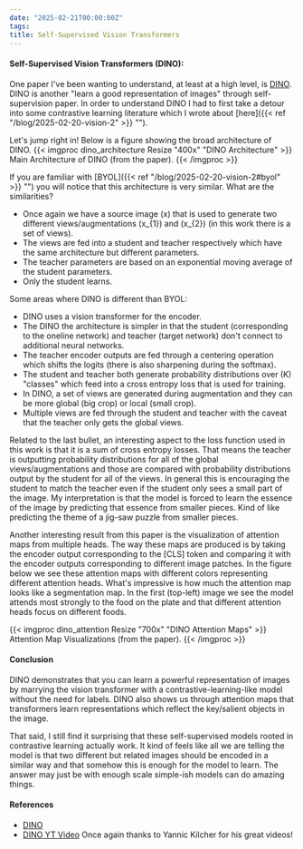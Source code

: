 ```yaml
---
date: "2025-02-21T00:00:00Z"
tags:
title: Self-Supervised Vision Transformers
---
```


#### Self-Supervised Vision Transformers (DINO): 

One paper I've been wanting to understand, at least at a high level, is [DINO](https://arxiv.org/pdf/2104.14294). DINO is another "learn a good representation of images" through self-supervision paper. In order to understand DINO I had to first take a detour into some contrastive learning literature which I wrote about [here]({{< ref "/blog/2025-02-20-vision-2" >}} "").

Let's jump right in! Below is a figure showing the broad architecture of DINO. 
{{< imgproc dino_architecture Resize "400x" "DINO Architecture" >}} Main Architecture of DINO (from the paper). {{< /imgproc >}}

If you are familiar with [BYOL]({{< ref "/blog/2025-02-20-vision-2#byol" >}} "") you will notice that this architecture is very similar. What are the similarities?
- Once again we have a source image \(x\) that is used to generate two different views/augmentations \(x_{1}\) and \(x_{2}\) (in this work there is a set of views). 
- The views are fed into a student and teacher respectively which have the same architecture but different parameters.
- The teacher parameters are based on an exponential moving average of the student parameters.
- Only the student learns.

Some areas where DINO is different than BYOL: 
- DINO uses a vision transformer for the encoder.
- The DINO the architecture is simpler in that the student (corresponding to the oneline network) and teacher (target network) don't connect to additional neural networks.
- The teacher encoder outputs are fed through a centering operation which shifts the logits (there is also sharpening during the softmax).
- The student and teacher both generate probability distributions over \(K\) "classes" which feed into a cross entropy loss that is used for training.
- In DINO, a set of views are generated during augmentation and they can be more global (big crop) or local (small crop).
- Multiple views are fed through the student and teacher with the caveat that the teacher only gets the global views. 

Related to the last bullet, an interesting aspect to the loss function used in this work is that it is a sum of cross entropy losses. That means the teacher is outputting probability distributions for all of the global views/augmentations and those are compared with probability distributions output by the student for all of the views. In general this is encouraging the student to match the teacher even if the student only sees a small part of the image. My interpretation is that the model is forced to learn the essence of the image by predicting that essence from smaller pieces. Kind of like predicting the theme of a jig-saw puzzle from smaller pieces. 

Another interesting result from this paper is the visualization of attention maps from multiple heads. The way these maps are produced is by taking the encoder output corresponding to the [CLS] token and comparing it with the encoder outputs corresponding to different image patches.  In the figure below we see these attention maps with different colors representing different attention heads. What's impressive is how much the attention map looks like a segmentation map. In the first (top-left) image we see the model attends most strongly to the food on the plate and that different attention heads focus on different foods. 

{{< imgproc dino_attention Resize "700x" "DINO Attention Maps" >}} Attention Map Visualizations (from the paper). {{< /imgproc >}}

#### Conclusion 
DINO demonstrates that you can learn a powerful representation of images by marrying the vision transformer with a contrastive-learning-like model without the need for labels. DINO also shows us through attention maps that transformers learn representations which reflect the key/salient objects in the image. 

That said, I still find it surprising that these self-supervised models rooted in contrastive learning actually work. It kind of feels like all we are telling the model is that two different but related images should be encoded in a similar way and that somehow this is enough for the model to learn. The answer may just be with enough scale simple-ish models can do amazing things. 
 

#### References
- [DINO](https://arxiv.org/pdf/2104.14294)
- [DINO YT Video](https://www.youtube.com/watch?v=h3ij3F3cPIk) Once again thanks to Yannic Kilcher for his great videos!


